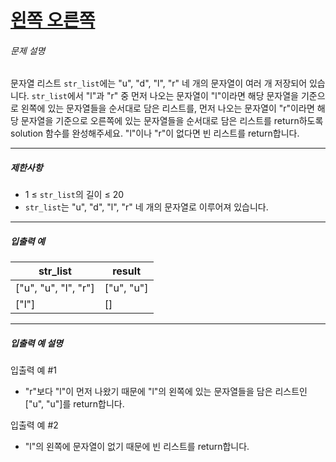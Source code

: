 # [왼쪽 오른쪽](https://school.programmers.co.kr/learn/courses/30/lessons/181890)


###### 문제 설명


문자열 리스트 `str_list`에는 "u", "d", "l", "r" 네 개의 문자열이 여러 개 저장되어 있습니다. `str_list`에서 "l"과 "r" 중 먼저 나오는 문자열이 "l"이라면 해당 문자열을 기준으로 왼쪽에 있는 문자열들을 순서대로 담은 리스트를, 먼저 나오는 문자열이 "r"이라면 해당 문자열을 기준으로 오른쪽에 있는 문자열들을 순서대로 담은 리스트를 return하도록 solution 함수를 완성해주세요. "l"이나 "r"이 없다면 빈 리스트를 return합니다.




---


##### 제한사항


* 1 ≤ `str_list`의 길이 ≤ 20
* `str_list`는 "u", "d", "l", "r" 네 개의 문자열로 이루어져 있습니다.




---


##### 입출력 예




| str\_list | result |
| --- | --- |
| \["u", "u", "l", "r"] | \["u", "u"] |
| \["l"] | \[] |




---


##### 입출력 예 설명


입출력 예 \#1


* "r"보다 "l"이 먼저 나왔기 때문에 "l"의 왼쪽에 있는 문자열들을 담은 리스트인 \["u", "u"]를 return합니다.


입출력 예 \#2


* "l"의 왼쪽에 문자열이 없기 때문에 빈 리스트를 return합니다.



